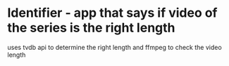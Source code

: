 # Identifier - app that says if video of the series is the right length
uses tvdb api to determine the right length and ffmpeg to check the video length
